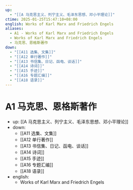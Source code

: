 ```yaml
---
up:
  - "[[A 马克思主义、列宁主义、毛泽东思想、邓小平理论]]"
ctime: 2025-01-25T15:47:10+08:00
english: Works of Karl Marx and Friedrich Engels
aliases:
  - A1 - Works of Karl Marx and Friedrich Engels
  - Works of Karl Marx and Friedrich Engels
  - 马克思、恩格斯著作
down:
  - "[[A11 选集、文集]]"
  - "[[A12 单行著作]]"
  - "[[A13 书信集、日记、函电、谈话]]"
  - "[[A14 诗词]]"
  - "[[A15 手迹]]"
  - "[[A16 专题汇编]]"
  - "[[A18 语录]]"
---
```


# A1 马克思、恩格斯著作

- up: [[A 马克思主义、列宁主义、毛泽东思想、邓小平理论]]
- down:
	- [[A11 选集、文集]]
	- [[A12 单行著作]]
	- [[A13 书信集、日记、函电、谈话]]
	- [[A14 诗词]]
	- [[A15 手迹]]
	- [[A16 专题汇编]]
	- [[A18 语录]]
- english:
	- Works of Karl Marx and Friedrich Engels 
